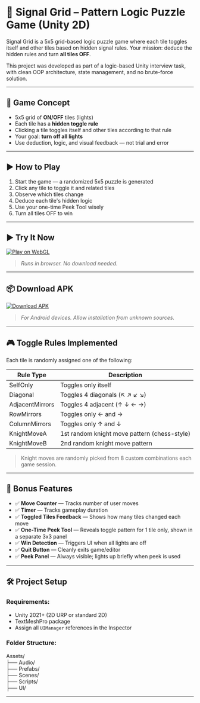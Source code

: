 # 🎯 Signal Grid – Pattern Logic Puzzle Game (Unity 2D)

Signal Grid is a 5x5 grid-based logic puzzle game where each tile toggles itself and other tiles based on hidden signal rules. Your mission: deduce the hidden rules and turn **all tiles OFF**.

This project was developed as part of a logic-based Unity interview task, with clean OOP architecture, state management, and no brute-force solution.

---

## 🧠 Game Concept

- 5x5 grid of **ON/OFF** tiles (lights)
- Each tile has a **hidden toggle rule**
- Clicking a tile toggles itself and other tiles according to that rule
- Your goal: **turn off all lights**
- Use deduction, logic, and visual feedback — not trial and error

---

## ▶️ How to Play

1. Start the game — a randomized 5x5 puzzle is generated
2. Click any tile to toggle it and related tiles
3. Observe which tiles change
4. Deduce each tile's hidden logic
5. Use your one-time Peek Tool wisely
6. Turn all tiles OFF to win

---
## ▶️ Try It Now

[![Play on WebGL](https://img.shields.io/badge/Play-WebGL-green?style=for-the-badge)](https://your-playable-link.com)

> *Runs in browser. No download needed.*

---

## 📦 Download APK

[![Download APK](https://img.shields.io/badge/Download-APK-blue?style=for-the-badge)](https://your-apk-download-link.com)

> *For Android devices. Allow installation from unknown sources.*

---

## 🎮 Toggle Rules Implemented

Each tile is randomly assigned one of the following:

| Rule Type        | Description                                  |
|------------------|----------------------------------------------|
| SelfOnly         | Toggles only itself                          |
| Diagonal         | Toggles 4 diagonals (↖︎ ↗︎ ↙︎ ↘︎)              |
| AdjacentMirrors  | Toggles 4 adjacent (↑ ↓ ← →)                 |
| RowMirrors       | Toggles only ← and →                         |
| ColumnMirrors    | Toggles only ↑ and ↓                         |
| KnightMoveA      | 1st random knight move pattern (chess-style) |
| KnightMoveB      | 2nd random knight move pattern               |

> Knight moves are randomly picked from 8 custom combinations each game session.

---

## 🎁 Bonus Features

- ✅ **Move Counter** — Tracks number of user moves
- ✅ **Timer** — Tracks gameplay duration
- ✅ **Toggled Tiles Feedback** — Shows how many tiles changed each move
- ✅ **One-Time Peek Tool** — Reveals toggle pattern for 1 tile only, shown in a separate 3x3 panel
- ✅ **Win Detection** — Triggers UI when all lights are off
- ✅ **Quit Button** — Cleanly exits game/editor
- ✅ **Peek Panel** — Always visible; lights up briefly when peek is used

---

## 🛠️ Project Setup

### Requirements:
- Unity 2021+ (2D URP or standard 2D)
- TextMeshPro package
- Assign all `UIManager` references in the Inspector

### Folder Structure:
Assets/ <br>
├── Audio/ <br>
├── Prefabs/ <br>
├── Scenes/ <br>
├── Scripts/ <br>
├── UI/

---
